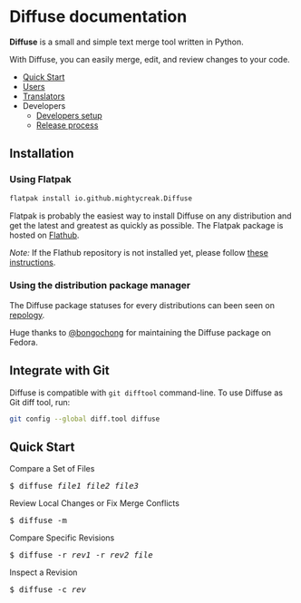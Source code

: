 # Diffuse documentation

**Diffuse** is a small and simple text merge tool written in Python.  

With Diffuse, you can easily merge, edit, and review changes to your code.

- [Quick Start](#quick-start)
- [Users](users.md)
- [Translators](translators.md)
- Developers
    - [Developers setup](developers/developers-setup.md)
    - [Release process](developers/release-process.md)

## Installation

### Using Flatpak

```sh
flatpak install io.github.mightycreak.Diffuse
```

Flatpak is probably the easiest way to install Diffuse on any distribution and
get the latest and greatest as quickly as possible. The Flatpak package is
hosted on [Flathub](https://flathub.org).

_Note:_ If the Flathub repository is not installed yet, please follow
[these instructions](https://flatpak.org/setup/).

### Using the distribution package manager

The Diffuse package statuses for every distributions can been seen on
[repology](https://repology.org/project/diffuse/versions).

Huge thanks to [@bongochong](https://github.com/bongochong) for maintaining the
Diffuse package on Fedora.

## Integrate with Git

Diffuse is compatible with `git difftool` command-line. To use Diffuse as Git
diff tool, run:

```sh
git config --global diff.tool diffuse
```

## Quick Start
Compare a Set of Files
 <pre>$ diffuse <em>file1</em> <em>file2</em> <em>file3</em></pre>
Review Local Changes or Fix Merge Conflicts
 <pre>$ diffuse -m</pre>
Compare Specific Revisions
 <pre>$ diffuse -r <em>rev1</em> -r <em>rev2</em> <em>file</em></pre>
Inspect a Revision
 <pre>$ diffuse -c <em>rev</em></pre>

